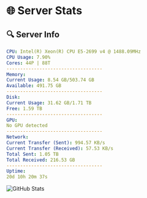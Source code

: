 # 🌐 Server Stats
## 🔍 Server Info
```yaml
CPU: Intel(R) Xeon(R) CPU E5-2699 v4 @ 1488.09MHz
CPU Usage: 7.90%
Cores: 44P | 88T
-----------------------------------
Memory:
Current Usage: 8.54 GB/503.74 GB
Available: 491.75 GB
-----------------------------------
Disk:
Current Usage: 31.62 GB/1.71 TB
Free: 1.59 TB
-----------------------------------
GPU:
No GPU detected
-----------------------------------
Network:
Current Transfer (Sent): 994.57 KB/s
Current Transfer (Received): 57.53 KB/s
Total Sent: 1.05 TB
Total Received: 216.53 GB
-----------------------------------
Uptime:
20d 10h 20m 37s
```
![GitHub Stats](https://img.shields.io/badge/Updated-2025-05-10_03:29:25-blue)